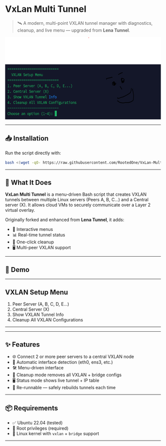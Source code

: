 # VxLan Multi Tunnel

> 🛰️ A modern, multi-point VXLAN tunnel manager with diagnostics, cleanup, and live menu — upgraded from **Lena Tunnel**.

<img src="https://github.com/RootedOne/VxLan-Multi-Tunnel/blob/main/Vx.PNG" width="631" height="266" alt="Ubuntu Tested">

---

## 📥 Installation

Run the script directly with:

```bash
bash <(wget -qO- https://raw.githubusercontent.com/RootedOne/VxLan-Multi-Tunnel/main/Vx.sh) 
```

---

## 🔧 What It Does

**VxLan Multi Tunnel** is a menu-driven Bash script that creates VXLAN tunnels between multiple Linux servers (Peers A, B, C…) and a Central server (X). It allows cloud VMs to securely communicate over a Layer 2 virtual overlay.

Originally forked and enhanced from **Lena Tunnel**, it adds:

- 💬 Interactive menus  
- 📊 Real-time tunnel status  
- 🧼 One-click cleanup  
- 🖥️ Multi-peer VXLAN support

---

## 🚀 Demo

--------------------------
  VXLAN Setup Menu
--------------------------
1. Peer Server (A, B, C, D, E...)
2. Central Server (X)
3. Show VXLAN Tunnel Info
4. Cleanup All VXLAN Configurations
--------------------------

---

## ✨ Features

- 🌐 Connect 2 or more peer servers to a central VXLAN node  
- 🧭 Automatic interface detection (eth0, ens3, etc.)  
- 🛠️ Menu-driven interface  
- 🧹 Cleanup mode removes all VXLAN + bridge configs  
- 🖥️ Status mode shows live tunnel + IP table  
- 🔁 Re-runnable — safely rebuilds tunnels each time  

---

## 📦 Requirements

- ✅ Ubuntu 22.04 (tested)  
- 🧑 Root privileges (required)  
- 🐧 Linux kernel with `vxlan` + `bridge` support  

---
